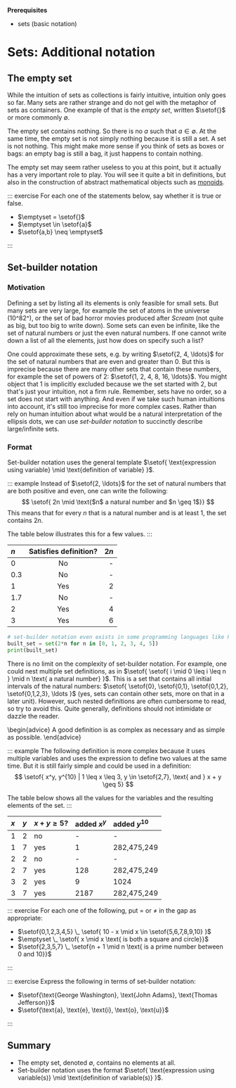 **Prerequisites**

- sets (basic notation)

# Sets: Additional notation

## The empty set

While the intuition of sets as collections is fairly intuitive, intuition only goes so far.
Many sets are rather strange and do not gel with the metaphor of sets as containers.
One example of that is the *empty set*, written $\setof{}$ or more commonly $\emptyset$.

The empty set contains nothing.
So there is no $a$ such that $a \in \emptyset$.
At the same time, the empty set is not simply nothing because it is still a set.
A set is not nothing.
This might make more sense if you think of sets as boxes or bags: an empty bag is still a bag, it just happens to contain nothing.

The empty set may seem rather useless to you at this point, but it actually has a very important role to play. 
You will see it quite a bit in definitions, but also in the construction of abstract mathematical objects such as [monoids](fixme).

::: exercise
For each one of the statements below, say whether it is true or false.

- $\emptyset = \setof{}$
- $\emptyset \in \setof{a}$
- $\setof{a,b} \neq \emptyset$

:::

## Set-builder notation

### Motivation

Defining a set by listing all its elements is only feasible for small sets.
But many sets are very large, for example the set of atoms in the universe (10^82^), or the set of bad horror movies produced after *Scream* (not quite as big, but too big to write down).
Some sets can even be infinite, like the set of natural numbers or just the even natural numbers.
If one cannot write down a list of all the elements, just how does on specify such a list?

One could approximate these sets, e.g. by writing $\setof{2, 4, \ldots}$ for the set of natural numbers that are even and greater than $0$.
But this is imprecise because there are many other sets that contain these numbers, for example the set of powers of 2: $\setof{1, 2, 4, 8, 16, \ldots}$.
You might object that $1$ is implicitly excluded because we the set started with $2$, but that's just your intuition, not a firm rule.
Remember, sets have no order, so a set does not start with anything.
And even if we take such human intuitions into account, it's still too imprecise for more complex cases.
Rather than rely on human intuition about what would be a natural interpretation of the ellipsis dots, we can use *set-builder notation* to succinctly describe large/infinite sets.

### Format

Set-builder notation uses the general template $\setof{ \text{expression using variable} \mid \text{definition of variable} }$.

::: example
Instead of $\setof{2, \ldots}$ for the set of natural numbers that are both positive and even, one can write the following:
$$
\setof{ 2n \mid \text{$n$ a natural number and $n \geq 1$}}
$$
This means that for every $n$ that is a natural number and is at least $1$, the set contains $2n$.

The table below illustrates this for a few values.
:::

| $n$ | Satisfies definition? | $2n$ | 
| :-- | :-:                   | --:  | 
| 0   | No                    | -    | 
| 0.3 | No                    | -    | 
| 1   | Yes                   | 2    | 
| 1.7 | No                    | -    | 
| 2   | Yes                   | 4    | 
| 3   | Yes                   | 6    | 


```python
# set-builder notation even exists in some programming languages like Python
built_set = set(2*n for n in [0, 1, 2, 3, 4, 5])
print(built_set)
```

There is no limit on the complexity of set-builder notation.
For example, one could nest multiple set definitions, as in $\setof{ \setof{ i \mid 0 \leq i \leq n } \mid n \text{ a natural number} }$.
This is a set that contains all initial intervals of the natural numbers: $\setof{ \setof{0}, \setof{0,1}, \setof{0,1,2}, \setof{0,1,2,3}, \ldots }$ (yes, sets can contain other sets, more on that in a later unit).
However, such nested definitions are often cumbersome to read, so try to avoid this.
Quite generally, definitions should not intimidate or dazzle the reader.

\begin{advice}
A good definition is as complex as necessary and as simple as possible.
\end{advice}

::: example
The following definition is more complex because it uses multiple variables and uses the expression to define two values at the same time.
But it is still fairly simple and could be used in a definition:
$$
\setof{ x^y, y^{10} | 1 \leq x \leq 3, y \in \setof{2,7}, \text{ and } x + y \geq 5}
$$

The table below shows all the values for the variables and the resulting elements of the set.
:::

| $x$ | $y$ | $x + y \geq 5$? | added $x^y$ | added  $y^10$ | 
| :-  | :-  | :-              | :-          | :-            |
| 1   | 2   | no              | -           | -             | 
| 1   | 7   | yes             | 1           | 282,475,249   | 
| 2   | 2   | no              | -           | -             | 
| 2   | 7   | yes             | 128         | 282,475,249   | 
| 3   | 2   | yes             | 9           | 1024          | 
| 3   | 7   | yes             | 2187        | 282,475,249   | 

::: exercise
For each one of the following, put $=$ or $\neq$ in the gap as appropriate:

- $\setof{0,1,2,3,4,5} \_ \setof{ 10 - x \mid x \in \setof{5,6,7,8,9,10} }$
- $\emptyset \_ \setof{ x \mid x \text{ is both a square and circle}}$
- $\setof{2,3,5,7} \_ \setof{n + 1 \mid n \text{ is a prime number between 0 and 10}}$

:::

::: exercise
Express the following in terms of set-builder notation:

- $\setof{\text{George Washington}, \text{John Adams}, \text{Thomas Jefferson}}$
- $\setof{\text{a}, \text{e}, \text{i}, \text{o}, \text{u}}$

:::

## Summary

- The empty set, denoted $\emptyset$, contains no elements at all.
- Set-builder notation uses the format $\setof{ \text{expression using variable(s)} \mid \text{definition of variable(s)} }$.
